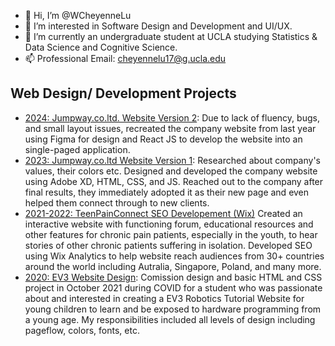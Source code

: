 - 👋 Hi, I’m @WCheyenneLu
- 👀 I’m interested in Software Design and Development and UI/UX.
- 🌱 I’m currently an undergraduate student at UCLA studying Statistics & Data Science and Cognitive Science.
- 📫 Professional Email: cheyennelu17@g.ucla.edu

## Web Design/ Development Projects
- [2024: Jumpway.co.ltd. Website Version 2](https://github.com/WCheyenneLu/EV3): Due to lack of fluency, bugs, and small layout issues, recreated the company website from last year using Figma for design and React JS to develop the website into an single-paged application. 
- [2023: Jumpway.co.ltd Website Version 1](http://jumpway.co.th/): Researched about company's values, their colors etc. Designed and developed the company website using Adobe XD, HTML, CSS, and JS. Reached out to the company after final results, they immediately adopted it as their new page and even helped them connect through to new clients. 
- [2021-2022: TeenPainConnect SEO Developement (Wix)](https://ceni23.wixsite.com/teenpainconnect) Created an interactive website with functioning forum, educational resources and other features for chronic pain patients, especially in the youth, to hear stories of other chronic patients suffering in isolation. Developed SEO using Wix Analytics to help website reach audiences from 30+ countries around the world including Autralia, Singapore, Poland, and many more.  
- [2020: EV3 Website Design](https://github.com/WCheyenneLu/EV3): Comission design and basic HTML and CSS project in October 2021 during COVID for a student who was passionate about and interested in creating a EV3 Robotics Tutorial Website for young children to learn and be exposed to hardware programming from a young age. My responsibilities included all levels of design including pageflow, colors, fonts, etc.
<!---
WCheyenneLu/WCheyenneLu is a ✨ special ✨ repository because its `README.md` (this file) appears on your GitHub profile.
You can click the Preview link to take a look at your changes.
--->
